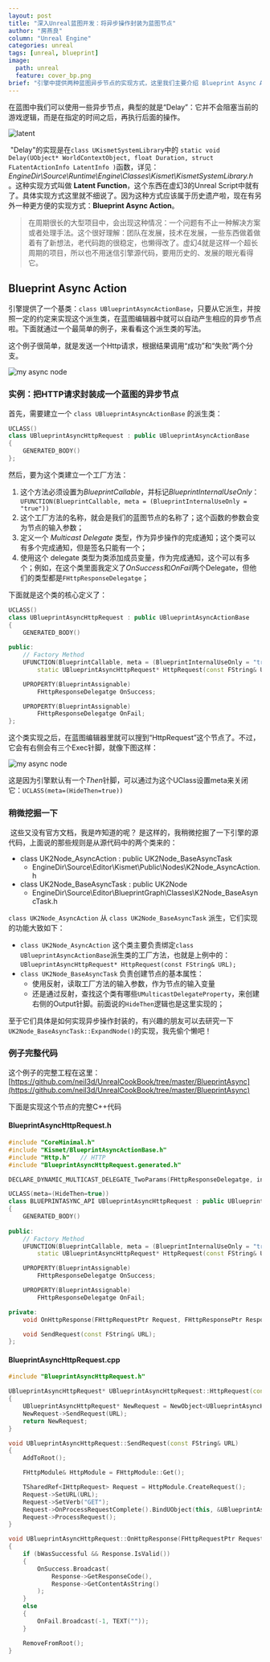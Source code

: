 ```yaml
---
layout: post
title: "深入Unreal蓝图开发：将异步操作封装为蓝图节点"
author: "房燕良"
column: "Unreal Engine"
categories: unreal
tags: [unreal, blueprint]
image:
  path: unreal
  feature: cover_bp.png
brief: "引擎中提供两种蓝图异步节点的实现方式，这里我们主要介绍 Blueprint Async Action 的实现方式。"
---
```


​	在蓝图中我们可以使用一些异步节点，典型的就是“Delay”：它并不会阻塞当前的游戏逻辑，而是在指定的时间之后，再执行后面的操作。

![latent](/assets/img/unreal/bp_async/latent.png)

​	"Delay"的实现是在`class UKismetSystemLibrary`中的 `static void	Delay(UObject* WorldContextObject, float Duration, struct FLatentActionInfo LatentInfo )`函数，详见：*EngineDir\Source\Runtime\Engine\Classes\Kismet\KismetSystemLibrary.h* 。这种实现方式叫做 **Latent Function**，这个东西在虚幻3的Unreal Script中就有了。具体实现方式这里就不细说了。因为这种方式应该属于历史遗产啦，现在有另外一种更方便的实现方式：**Blueprint Async Action**。

> 在周期很长的大型项目中，会出现这种情况：一个问题有不止一种解决方案或者处理手法。这个很好理解：团队在发展，技术在发展，一些东西做着做着有了新想法，老代码跑的很稳定，也懒得改了。虚幻4就是这样一个超长周期的项目，所以也不用迷信引擎源代码，要用历史的、发展的眼光看得它。

## Blueprint Async Action

​	引擎提供了一个基类：`class UBlueprintAsyncActionBase`，只要从它派生，并按照一定的约定来实现这个派生类，在蓝图编辑器中就可以自动产生相应的异步节点啦。下面就通过一个最简单的例子，来看看这个派生类的写法。

​	这个例子很简单，就是发送一个Http请求，根据结果调用“成功”和“失败”两个分支。

![my async node](/assets/img/unreal/bp_async/my_http.png)

### 实例：把HTTP请求封装成一个蓝图的异步节点

首先，需要建立一个 `class UBlueprintAsyncActionBase` 的派生类：
```cpp
UCLASS()
class UBlueprintAsyncHttpRequest : public UBlueprintAsyncActionBase
{
	GENERATED_BODY()
};
```

然后，要为这个类建立一个工厂方法：
1. 这个方法必须设置为*BlueprintCallable*，并标记*BlueprintInternalUseOnly*：`UFUNCTION(BlueprintCallable, meta = (BlueprintInternalUseOnly = "true"))`
1. 这个工厂方法的名称，就会是我们的蓝图节点的名称了；这个函数的参数会变为节点的输入参数；
1. 定义一个 *Multicast Delegate* 类型，作为异步操作的完成通知；这个类可以有多个完成通知，但是签名只能有一个；
1. 使用这个 delegate 类型为类添加成员变量，作为完成通知，这个可以有多个；例如，在这个类里面我定义了*OnSuccess*和*OnFail*两个Delegate，但他们的类型都是`FHttpResponseDelegatge`；

下面就是这个类的核心定义了：

```cpp
UCLASS()
class UBlueprintAsyncHttpRequest : public UBlueprintAsyncActionBase
{
	GENERATED_BODY()
	
public:
	// Factory Method
	UFUNCTION(BlueprintCallable, meta = (BlueprintInternalUseOnly = "true"))
		static UBlueprintAsyncHttpRequest* HttpRequest(const FString& URL);

	UPROPERTY(BlueprintAssignable)
		FHttpResponseDelegatge OnSuccess;

	UPROPERTY(BlueprintAssignable)
		FHttpResponseDelegatge OnFail;
};
```

这个类实现之后，在蓝图编辑器里就可以搜到“HttpRequest”这个节点了。不过，它会有右侧会有三个Exec针脚，就像下图这样：

![my async node](/assets/img/unreal/bp_async/my_http_3exec.png)

这是因为引擎默认有一个*Then*针脚，可以通过为这个UClass设置meta来关闭它：`UCLASS(meta=(HideThen=true))`

### 稍微挖掘一下

​	这些又没有官方文档，我是咋知道的呢？ 是这样的，我稍微挖掘了一下引擎的源代码，上面说的那些规则是从源代码中的两个类来的：

- class UK2Node_AsyncAction : public UK2Node_BaseAsyncTask
  * EngineDir\Source\Editor\Kismet\Public\Nodes\K2Node_AsyncAction.h
- class UK2Node_BaseAsyncTask : public UK2Node
  * EngineDir\Source\Editor\BlueprintGraph\Classes\K2Node_BaseAsyncTask.h

`class UK2Node_AsyncAction` 从 `class UK2Node_BaseAsyncTask` 派生，它们实现的功能大致如下：

- `class UK2Node_AsyncAction` 这个类主要负责绑定`class UBlueprintAsyncActionBase`派生类的工厂方法，也就是上例中的：`UBlueprintAsyncHttpRequest* HttpRequest(const FString& URL);`
- `class UK2Node_BaseAsyncTask` 负责创建节点的基本属性：
  * 使用反射，读取工厂方法的输入参数，作为节点的输入变量
  * 还是通过反射，查找这个类有哪些`UMulticastDelegateProperty`，来创建右侧的Output针脚。前面说的`HideThen`逻辑也是这里实现的；

至于它们具体是如何实现异步操作封装的，有兴趣的朋友可以去研究一下`UK2Node_BaseAsyncTask::ExpandNode()`的实现，我先偷个懒吧！

### 例子完整代码

这个例子的完整工程在这里：[https://github.com/neil3d/UnrealCookBook/tree/master/BlueprintAsync](https://github.com/neil3d/UnrealCookBook/tree/master/BlueprintAsync)

下面是实现这个节点的完整C++代码

#### BlueprintAsyncHttpRequest.h

```cpp
#include "CoreMinimal.h"
#include "Kismet/BlueprintAsyncActionBase.h"
#include "Http.h"	// HTTP
#include "BlueprintAsyncHttpRequest.generated.h"

DECLARE_DYNAMIC_MULTICAST_DELEGATE_TwoParams(FHttpResponseDelegatge, int32, Code, FString, Data);

UCLASS(meta=(HideThen=true))
class BLUEPRINTASYNC_API UBlueprintAsyncHttpRequest : public UBlueprintAsyncActionBase
{
	GENERATED_BODY()
	
public:
	// Factory Method
	UFUNCTION(BlueprintCallable, meta = (BlueprintInternalUseOnly = "true"))
		static UBlueprintAsyncHttpRequest* HttpRequest(const FString& URL);

	UPROPERTY(BlueprintAssignable)
		FHttpResponseDelegatge OnSuccess;

	UPROPERTY(BlueprintAssignable)
		FHttpResponseDelegatge OnFail;

private:
	void OnHttpResponse(FHttpRequestPtr Request, FHttpResponsePtr Response, bool bWasSuccessful);

	void SendRequest(const FString& URL);
};
```

#### BlueprintAsyncHttpRequest.cpp

```cpp
#include "BlueprintAsyncHttpRequest.h"

UBlueprintAsyncHttpRequest* UBlueprintAsyncHttpRequest::HttpRequest(const FString& URL)
{
	UBlueprintAsyncHttpRequest* NewRequest = NewObject<UBlueprintAsyncHttpRequest>();
	NewRequest->SendRequest(URL);
	return NewRequest;
}

void UBlueprintAsyncHttpRequest::SendRequest(const FString& URL)
{
	AddToRoot();

	FHttpModule& HttpModule = FHttpModule::Get();

	TSharedRef<IHttpRequest> Request = HttpModule.CreateRequest();
	Request->SetURL(URL);
	Request->SetVerb("GET");
	Request->OnProcessRequestComplete().BindUObject(this, &UBlueprintAsyncHttpRequest::OnHttpResponse);
	Request->ProcessRequest();
}

void UBlueprintAsyncHttpRequest::OnHttpResponse(FHttpRequestPtr Request, FHttpResponsePtr Response, bool bWasSuccessful)
{
	if (bWasSuccessful && Response.IsValid())
	{
		OnSuccess.Broadcast(
			Response->GetResponseCode(),
			Response->GetContentAsString()
		);
	}
	else
	{
		OnFail.Broadcast(-1, TEXT(""));
	}

	RemoveFromRoot();
}
```